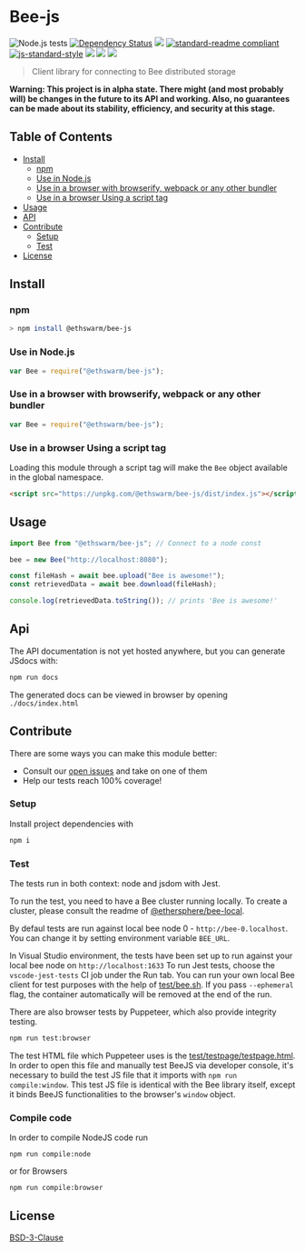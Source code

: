 # Bee-js

![Node.js tests](https://github.com/ethersphere/bee-js/workflows/Node.js%20tests/badge.svg?branch=master)
[![Dependency Status](https://david-dm.org/ethersphere/bee-js.svg?style=flat-square)](https://david-dm.org/ethersphere/bee-js)
[![](https://img.shields.io/badge/made%20by-Swarm-blue.svg?style=flat-square)](https://swarm.ethereum.org/)
[![standard-readme compliant](https://img.shields.io/badge/standard--readme-OK-brightgreen.svg?style=flat-square)](https://github.com/RichardLitt/standard-readme)
[![js-standard-style](https://img.shields.io/badge/code%20style-standard-brightgreen.svg?style=flat-square)](https://github.com/feross/standard)
![](https://img.shields.io/badge/npm-%3E%3D6.0.0-orange.svg?style=flat-square)
![](https://img.shields.io/badge/Node.js-%3E%3D10.0.0-orange.svg?style=flat-square)
![](https://img.shields.io/badge/runs%20in-browser%20%7C%20node%20%7C%20webworker%20%7C%20electron-orange)

> Client library for connecting to Bee distributed storage

**Warning: This project is in alpha state. There might (and most probably will) be changes in the future to its API and working. Also, no guarantees can be made about its stability, efficiency, and security at this stage.**

## Table of Contents

- [Install](#install)
  - [npm](#npm)
  - [Use in Node.js](#use-in-nodejs)
  - [Use in a browser with browserify, webpack or any other bundler](#use-in-a-browser-with-browserify-webpack-or-any-other-bundler)
  - [Use in a browser Using a script tag](#use-in-a-browser-using-a-script-tag)
- [Usage](#usage)
- [API](#api)
- [Contribute](#contribute)
  - [Setup](#setup)
  - [Test](#test)
- [License](#license)

## Install

### npm

```sh
> npm install @ethswarm/bee-js
```

### Use in Node.js

```js
var Bee = require("@ethswarm/bee-js");
```

### Use in a browser with browserify, webpack or any other bundler

```js
var Bee = require("@ethswarm/bee-js");
```

### Use in a browser Using a script tag

Loading this module through a script tag will make the `Bee` object available in the global namespace.

```html
<script src="https://unpkg.com/@ethswarm/bee-js/dist/index.js"></script>
```

## Usage

```js
import Bee from "@ethswarm/bee-js"; // Connect to a node const

bee = new Bee("http://localhost:8080");

const fileHash = await bee.upload("Bee is awesome!");
const retrievedData = await bee.download(fileHash);

console.log(retrievedData.toString()); // prints 'Bee is awesome!'
```

## Api

The API documentation is not yet hosted anywhere, but you can generate JSdocs with:

```sh
npm run docs
```

The generated docs can be viewed in browser by opening `./docs/index.html`

## Contribute

There are some ways you can make this module better:

- Consult our [open issues](https://github.com/ethersphere/bee-js/issues) and take on one of them
- Help our tests reach 100% coverage!

### Setup

Install project dependencies with

```sh
npm i
```

### Test

The tests run in both context: node and jsdom with Jest.

To run the test, you need to have a Bee cluster running locally. To create a cluster, please consult the readme of [@ethersphere/bee-local](https://github.com/ethersphere/bee-local).

By defaul tests are run against local bee node 0 - `http://bee-0.localhost`. You can change it by setting environment variable `BEE_URL`.

In Visual Studio environment, the tests have been set up to run against your local bee node on `http://localhost:1633`
To run Jest tests, choose the `vscode-jest-tests` CI job under the Run tab.
You can run your own local Bee client for test purposes with the help of [test/bee.sh](test/bee.sh).
If you pass `--ephemeral` flag, the container automatically will be removed at the end of the run.

There are also browser tests by Puppeteer, which also provide integrity testing.
```sh
npm run test:browser
```
The test HTML file which Puppeteer uses is the [test/testpage/testpage.html](test/testpage/testpage.html).
In order to open this file and manually test BeeJS via developer console, it's necessary to build the test JS file that it imports with `npm run compile:window`.
This test JS file is identical with the Bee library itself, except it binds BeeJS functionalities to the browser's `window` object.

### Compile code

In order to compile NodeJS code run

`npm run compile:node`

or for Browsers

`npm run compile:browser`

## License

[BSD-3-Clause](./LICENSE)
